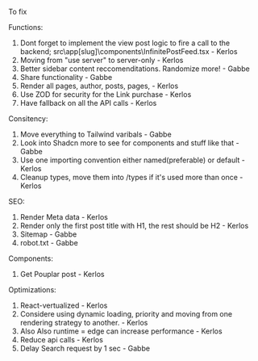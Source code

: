 To fix 

Functions:

1. Dont forget to implement the view post logic to fire a call to the backend; src\app\[slug]\components\InfinitePostFeed.tsx                              - Kerlos
2. Moving from "use server" to server-only                                                                                                                 - Kerlos
6. Better sidebar content reccomenditations. Randomize more!                                                                                               - Gabbe
7. Share functionality                                                                                                                                     - Gabbe
8. Render all pages, author, posts, pages,                                                                                                                 - Kerlos
9. Use ZOD for security for the Link purchase                                                                                                              - Kerlos
10. Have fallback on all the API calls                                                                                                                     - Kerlos

Consitency:

1. Move everything to Tailwind varibals                                                                                                                    - Gabbe
2. Look into Shadcn more to see for components and stuff like that                                                                                         - Gabbe
3. Use one importing convention either named(preferable) or default                                                                                        - Kerlos
4. Cleanup types, move them into /types if it's used more than once                                                                                        - Kerlos

SEO: 

 1. Render Meta data                                                                                                                                       - Kerlos
 2. Render only the first post title with H1, the rest should be H2                                                                                        - Kerlos
 3. Sitemap                                                                                                                                                - Gabbe
 4. robot.txt                                                                                                                                              - Gabbe


Components:

1. Get Pouplar post                                                                                                                                        - Kerlos


Optimizations:

1. React-vertualized                                                                                                                                       - Kerlos
2. Considere using dynamic loading, priority and moving from one rendering strategy to another.                                                            - Kerlos
3. Also Also runtime = edge can increase performance                                                                                                       - Kerlos
4. Reduce api calls                                                                                                                                        - Kerlos
5. Delay Search request by 1 sec                                                                                                                           - Gabbe
